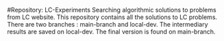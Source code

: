 #Repository: LC-Experiments
Searching algorithmic solutions to problems from LC website.
This repository contains all the solutions to LC problems.
There are two branches : main-branch and local-dev.
The intermediary results are saved on local-dev.
The final version is found on main-branch.

